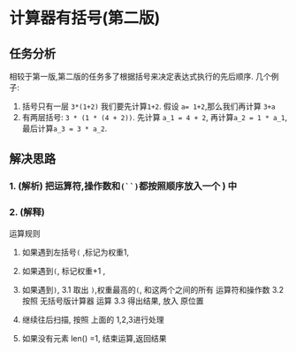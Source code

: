 # 计算器有括号(第二版)
## 任务分析
相较于第一版,第二版的任务多了根据括号来决定表达式执行的先后顺序.
几个例子:  
1. 括号只有一层 `3*(1+2)` 我们要先计算`1+2`. 假设 `a= 1+2`,那么我们再计算 `3+a`
2. 有两层括号: `3 * (1 * (4 + 2))`. 先计算 `a_1 = 4 + 2`, 再计算`a_2 = 1 * a_1`, 最后计算`a_3 = 3 * a_2`.
  

## 解决思路
### 1. (解析) 把运算符,操作数和`(``)`都按照顺序放入一个 ) 中

### 2. (解释)
运算规则

1. 如果遇到左括号`(` ,标记为权重1, 
2. 如果遇到`(`, 标记权重+1 ,
3. 如果遇到`)`,
    3.1 取出 `)`,权重最高的`(`, 和这两个之间的所有 运算符和操作数
    3.2 按照 无括号版计算器 运算
    3.3 得出结果, 放入 原位置

4. 继续往后扫描, 按照 上面的 1,2,3进行处理
5. 如果没有元素 len() =1, 结束运算,返回结果


